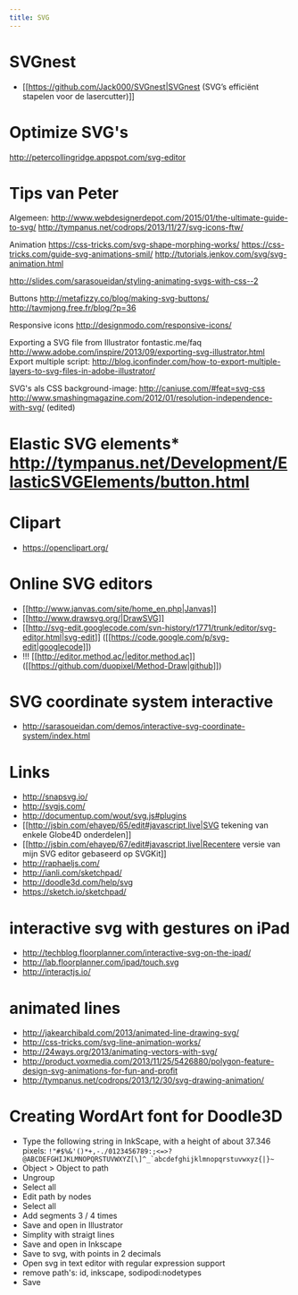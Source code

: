 ```yaml
---
title: SVG
---
```


# SVGnest
* [[https://github.com/Jack000/SVGnest|SVGnest (SVG’s efficiënt stapelen voor de lasercutter)]]

# Optimize SVG's
http://petercollingridge.appspot.com/svg-editor

# Tips van Peter
Algemeen:
http://www.webdesignerdepot.com/2015/01/the-ultimate-guide-to-svg/
http://tympanus.net/codrops/2013/11/27/svg-icons-ftw/

Animation
https://css-tricks.com/svg-shape-morphing-works/
https://css-tricks.com/guide-svg-animations-smil/
http://tutorials.jenkov.com/svg/svg-animation.html

http://slides.com/sarasoueidan/styling-animating-svgs-with-css--2

Buttons
http://metafizzy.co/blog/making-svg-buttons/
http://tavmjong.free.fr/blog/?p=36

Responsive icons
http://designmodo.com/responsive-icons/

Exporting a SVG file from Illustrator
fontastic.me/faq
http://www.adobe.com/inspire/2013/09/exporting-svg-illustrator.html
Export multiple script: http://blog.iconfinder.com/how-to-export-multiple-layers-to-svg-files-in-adobe-illustrator/

SVG's als CSS background-image:
http://caniuse.com/#feat=svg-css
http://www.smashingmagazine.com/2012/01/resolution-independence-with-svg/ (edited)

# Elastic SVG elements* http://tympanus.net/Development/ElasticSVGElements/button.html

# Clipart
* https://openclipart.org/

# Online SVG editors
* [[http://www.janvas.com/site/home_en.php|Janvas]]
* [[http://www.drawsvg.org/|DrawSVG]]
* [[http://svg-edit.googlecode.com/svn-history/r1771/trunk/editor/svg-editor.html|svg-edit]] ([[https://code.google.com/p/svg-edit|googlecode]])
* !!! [[http://editor.method.ac/|editor.method.ac]] ([[https://github.com/duopixel/Method-Draw|github]])

# SVG coordinate system interactive
* http://sarasoueidan.com/demos/interactive-svg-coordinate-system/index.html

# Links
* http://snapsvg.io/
* http://svgjs.com/
* http://documentup.com/wout/svg.js#plugins
* [[http://jsbin.com/ehayep/65/edit#javascript,live|SVG tekening van enkele Globe4D onderdelen]]
* [[http://jsbin.com/ehayep/67/edit#javascript,live|Recentere versie van mijn SVG editor gebaseerd op SVGKit]]
* http://raphaeljs.com/
* http://ianli.com/sketchpad/
* http://doodle3d.com/help/svg
* https://sketch.io/sketchpad/

# interactive svg with gestures on iPad
* http://techblog.floorplanner.com/interactive-svg-on-the-ipad/
* http://lab.floorplanner.com/ipad/touch.svg
* http://interactjs.io/

# animated lines
* http://jakearchibald.com/2013/animated-line-drawing-svg/
* http://css-tricks.com/svg-line-animation-works/
* http://24ways.org/2013/animating-vectors-with-svg/
* http://product.voxmedia.com/2013/11/25/5426880/polygon-feature-design-svg-animations-for-fun-and-profit
* http://tympanus.net/codrops/2013/12/30/svg-drawing-animation/

#  Creating WordArt font for Doodle3D
  * Type the following string in InkScape, with a height of about 37.346 pixels:
```!"#$%&'()*+,-./0123456789:;<=>?@ABCDEFGHIJKLMNOPQRSTUVWXYZ[\]^_`abcdefghijklmnopqrstuvwxyz{|}~```
  * Object > Object to path
  * Ungroup
  * Select all
  * Edit path by nodes
  * Select all
  * Add segments 3 / 4 times
  * Save and open in Illustrator
  * Simplity with straigt lines
  * Save and open in Inkscape
  * Save to svg, with points in 2 decimals
  * Open svg in text editor with regular expression support
  * remove path's: id, inkscape, sodipodi:nodetypes
  * Save
